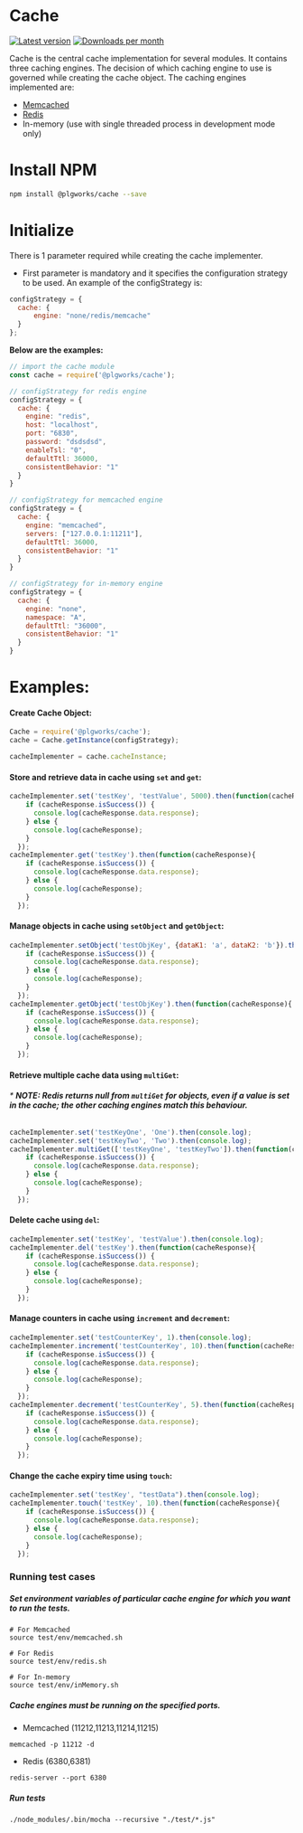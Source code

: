 Cache
============
[![Latest version](https://img.shields.io/npm/v/@plgworks/cache.svg?maxAge=3600)][npm]
[![Downloads per month](https://img.shields.io/npm/dm/@plgworks/cache.svg?maxAge=3600)][npm]

[npm]: https://www.npmjs.com/package/@plgworks/cache

Cache is the central cache implementation for several modules. 
It contains three caching engines. The decision of which caching engine to use is governed while creating the cache object. 
The caching engines implemented are:

* [Memcached](https://memcached.org/)
* [Redis](https://redis.io/docs/)
* In-memory (use with single threaded process in development mode only)

# Install NPM
```bash
npm install @plgworks/cache --save
```

# Initialize
There is 1 parameter required while creating the cache implementer.

* First parameter is mandatory and it specifies the configuration strategy to be used. An example of the configStrategy is: 
```js
configStrategy = {
  cache: {
      engine: "none/redis/memcache"
  }
};
```

<b>Below are the examples:</b>
```js
// import the cache module
const cache = require('@plgworks/cache');
```
```js
// configStrategy for redis engine
configStrategy = {
  cache: {
    engine: "redis",
    host: "localhost",
    port: "6830",
    password: "dsdsdsd",
    enableTsl: "0",
    defaultTtl: 36000,
    consistentBehavior: "1"
  }
}
````

```js
// configStrategy for memcached engine
configStrategy = {
  cache: {
    engine: "memcached",
    servers: ["127.0.0.1:11211"],
    defaultTtl: 36000,
    consistentBehavior: "1"
  }
}
````
```js
// configStrategy for in-memory engine
configStrategy = {
  cache: {
    engine: "none",
    namespace: "A",
    defaultTtl: "36000",
    consistentBehavior: "1"
  }
}
```
# Examples:

#### Create Cache Object:

```js
Cache = require('@plgworks/cache');
cache = Cache.getInstance(configStrategy);

cacheImplementer = cache.cacheInstance;
```

#### Store and retrieve data in cache using `set` and `get`:

```js
cacheImplementer.set('testKey', 'testValue', 5000).then(function(cacheResponse){
    if (cacheResponse.isSuccess()) {
      console.log(cacheResponse.data.response);
    } else {
      console.log(cacheResponse);
    }
  });
cacheImplementer.get('testKey').then(function(cacheResponse){
    if (cacheResponse.isSuccess()) {
      console.log(cacheResponse.data.response);
    } else {
      console.log(cacheResponse);
    }
  });
```

#### Manage objects in cache using `setObject` and `getObject`:

```js
cacheImplementer.setObject('testObjKey', {dataK1: 'a', dataK2: 'b'}).then(function(cacheResponse){
    if (cacheResponse.isSuccess()) {
      console.log(cacheResponse.data.response);
    } else {
      console.log(cacheResponse);
    }
  });
cacheImplementer.getObject('testObjKey').then(function(cacheResponse){
    if (cacheResponse.isSuccess()) {
      console.log(cacheResponse.data.response);
    } else {
      console.log(cacheResponse);
    }
  });
```

#### Retrieve multiple cache data using `multiGet`:

###### * <b>NOTE: Redis returns null from `multiGet` for objects, even if a value is set in the cache; the other caching engines match this behaviour.</b>

```js
cacheImplementer.set('testKeyOne', 'One').then(console.log);
cacheImplementer.set('testKeyTwo', 'Two').then(console.log);
cacheImplementer.multiGet(['testKeyOne', 'testKeyTwo']).then(function(cacheResponse){
    if (cacheResponse.isSuccess()) {
      console.log(cacheResponse.data.response);
    } else {
      console.log(cacheResponse);
    }
  });
```

#### Delete cache using `del`:

```js
cacheImplementer.set('testKey', 'testValue').then(console.log);
cacheImplementer.del('testKey').then(function(cacheResponse){
    if (cacheResponse.isSuccess()) {
      console.log(cacheResponse.data.response);
    } else {
      console.log(cacheResponse);
    }
  });
```

#### Manage counters in cache using `increment` and `decrement`: 

```js
cacheImplementer.set('testCounterKey', 1).then(console.log);
cacheImplementer.increment('testCounterKey', 10).then(function(cacheResponse){
    if (cacheResponse.isSuccess()) {
      console.log(cacheResponse.data.response);
    } else {
      console.log(cacheResponse);
    }
  });
cacheImplementer.decrement('testCounterKey', 5).then(function(cacheResponse){
    if (cacheResponse.isSuccess()) {
      console.log(cacheResponse.data.response);
    } else {
      console.log(cacheResponse);
    }
  });
```

#### Change the cache expiry time using `touch`:

```js
cacheImplementer.set('testKey', "testData").then(console.log);
cacheImplementer.touch('testKey', 10).then(function(cacheResponse){
    if (cacheResponse.isSuccess()) {
      console.log(cacheResponse.data.response);
    } else {
      console.log(cacheResponse);
    }
  });
```
### Running test cases
##### Set environment variables of particular cache engine for which you want to run the tests.
```` 
# For Memcached
source test/env/memcached.sh

# For Redis 
source test/env/redis.sh

# For In-memory 
source test/env/inMemory.sh
````
##### Cache engines must be running on the specified ports.

* Memcached (11212,11213,11214,11215)
````
memcached -p 11212 -d
````
* Redis (6380,6381)
````
redis-server --port 6380
````
##### Run tests
````
./node_modules/.bin/mocha --recursive "./test/*.js"
````

